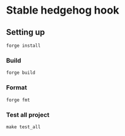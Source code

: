 # Stable hedgehog hook

## Setting up

```
forge install
```

### Build

```shell
forge build
```

### Format

```shell
forge fmt
```

### Test all project

```
make test_all
```
